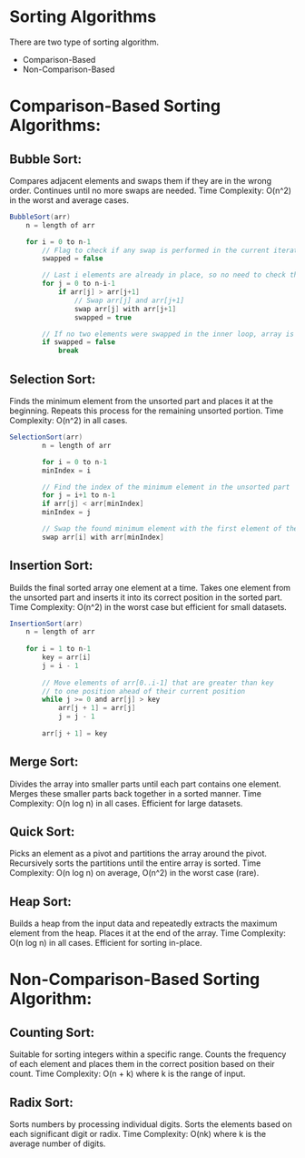 # Sorting Algorithms
There are two type of sorting algorithm.
   + Comparison-Based
   + Non-Comparison-Based
# Comparison-Based Sorting Algorithms:
## Bubble Sort:
   Compares adjacent elements and swaps them if they are in the wrong order.
   Continues until no more swaps are needed.
   Time Complexity: O(n^2) in the worst and average cases.
```java
BubbleSort(arr)
    n = length of arr

    for i = 0 to n-1
        // Flag to check if any swap is performed in the current iteration
        swapped = false

        // Last i elements are already in place, so no need to check them
        for j = 0 to n-i-1
            if arr[j] > arr[j+1]
                // Swap arr[j] and arr[j+1]
                swap arr[j] with arr[j+1]
                swapped = true

        // If no two elements were swapped in the inner loop, array is already sorted
        if swapped = false
            break

```
## Selection Sort:
   Finds the minimum element from the unsorted part and places it at the beginning.
   Repeats this process for the remaining unsorted portion.
   Time Complexity: O(n^2) in all cases.
```java
SelectionSort(arr)
        n = length of arr

        for i = 0 to n-1
        minIndex = i

        // Find the index of the minimum element in the unsorted part
        for j = i+1 to n-1
        if arr[j] < arr[minIndex]
        minIndex = j

        // Swap the found minimum element with the first element of the unsorted part
        swap arr[i] with arr[minIndex]

```
## Insertion Sort:
   Builds the final sorted array one element at a time.
   Takes one element from the unsorted part and inserts it into its correct position in the sorted part.
   Time Complexity: O(n^2) in the worst case but efficient for small datasets.
```java
InsertionSort(arr)
    n = length of arr
    
    for i = 1 to n-1
        key = arr[i]
        j = i - 1
        
        // Move elements of arr[0..i-1] that are greater than key
        // to one position ahead of their current position
        while j >= 0 and arr[j] > key
            arr[j + 1] = arr[j]
            j = j - 1
        
        arr[j + 1] = key

```
## Merge Sort:
   Divides the array into smaller parts until each part contains one element.
   Merges these smaller parts back together in a sorted manner.
   Time Complexity: O(n log n) in all cases. Efficient for large datasets.
## Quick Sort:
   Picks an element as a pivot and partitions the array around the pivot.
   Recursively sorts the partitions until the entire array is sorted.
   Time Complexity: O(n log n) on average, O(n^2) in the worst case (rare).
## Heap Sort:
   Builds a heap from the input data and repeatedly extracts the maximum element from the heap.
   Places it at the end of the array.
   Time Complexity: O(n log n) in all cases. Efficient for sorting in-place.
# Non-Comparison-Based Sorting Algorithm:
## Counting Sort:
   Suitable for sorting integers within a specific range.
   Counts the frequency of each element and places them in the correct position based on their count.
   Time Complexity: O(n + k) where k is the range of input.
## Radix Sort:
   Sorts numbers by processing individual digits.
   Sorts the elements based on each significant digit or radix.
   Time Complexity: O(nk) where k is the average number of digits.